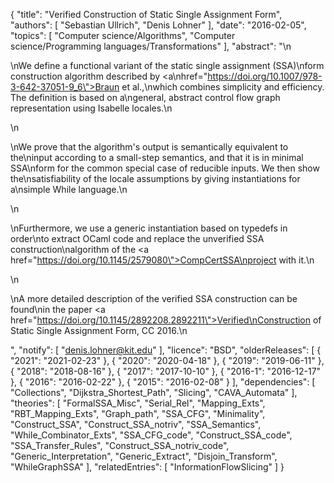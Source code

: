 {
    "title": "Verified Construction of Static Single Assignment Form",
    "authors": [
        "Sebastian Ullrich",
        "Denis Lohner"
    ],
    "date": "2016-02-05",
    "topics": [
        "Computer science/Algorithms",
        "Computer science/Programming languages/Transformations"
    ],
    "abstract": "\n<p>\nWe define a functional variant of the static single assignment (SSA)\nform construction algorithm described by <a\nhref=\"https://doi.org/10.1007/978-3-642-37051-9_6\">Braun et al.</a>,\nwhich combines simplicity and efficiency. The definition is based on a\ngeneral, abstract control flow graph representation using Isabelle locales.\n</p>\n<p>\nWe prove that the algorithm's output is semantically equivalent to the\ninput according to a small-step semantics, and that it is in minimal SSA\nform for the common special case of reducible inputs. We then show the\nsatisfiability of the locale assumptions by giving instantiations for a\nsimple While language.\n</p>\n<p>\nFurthermore, we use a generic instantiation based on typedefs in order\nto extract OCaml code and replace the unverified SSA construction\nalgorithm of the <a href=\"https://doi.org/10.1145/2579080\">CompCertSSA\nproject</a> with it.\n</p>\n<p>\nA more detailed description of the verified SSA construction can be found\nin the paper <a href=\"https://doi.org/10.1145/2892208.2892211\">Verified\nConstruction of Static Single Assignment Form</a>, CC 2016.\n</p>",
    "notify": [
        "denis.lohner@kit.edu"
    ],
    "licence": "BSD",
    "olderReleases": [
        {
            "2021": "2021-02-23"
        },
        {
            "2020": "2020-04-18"
        },
        {
            "2019": "2019-06-11"
        },
        {
            "2018": "2018-08-16"
        },
        {
            "2017": "2017-10-10"
        },
        {
            "2016-1": "2016-12-17"
        },
        {
            "2016": "2016-02-22"
        },
        {
            "2015": "2016-02-08"
        }
    ],
    "dependencies": [
        "Collections",
        "Dijkstra_Shortest_Path",
        "Slicing",
        "CAVA_Automata"
    ],
    "theories": [
        "FormalSSA_Misc",
        "Serial_Rel",
        "Mapping_Exts",
        "RBT_Mapping_Exts",
        "Graph_path",
        "SSA_CFG",
        "Minimality",
        "Construct_SSA",
        "Construct_SSA_notriv",
        "SSA_Semantics",
        "While_Combinator_Exts",
        "SSA_CFG_code",
        "Construct_SSA_code",
        "SSA_Transfer_Rules",
        "Construct_SSA_notriv_code",
        "Generic_Interpretation",
        "Generic_Extract",
        "Disjoin_Transform",
        "WhileGraphSSA"
    ],
    "relatedEntries": [
        "InformationFlowSlicing"
    ]
}